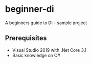 # beginner-di
A beginners guide to DI - sample project

## Prerequisites
* Visual Studio 2019 with .Net Core 3.1
* Basic knowledge on C#